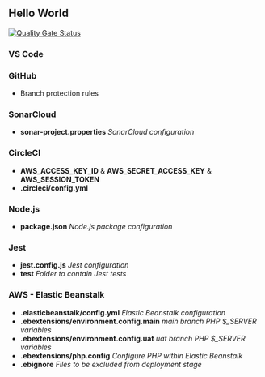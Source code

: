 ## Hello World

[![Quality Gate Status](https://sonarcloud.io/api/project_badges/measure?project=nigelgoss_devops-helloworld&metric=alert_status)](https://sonarcloud.io/dashboard?id=nigelgoss_devops-helloworld)

### VS Code

### GitHub
* Branch protection rules

### SonarCloud
* **sonar-project.properties**  *SonarCloud configuration*

### CircleCI
* **AWS_ACCESS_KEY_ID** & **AWS_SECRET_ACCESS_KEY** & **AWS_SESSION_TOKEN**
* **.circleci/config.yml**

### Node.js
* **package.json** *Node.js package configuration*

### Jest
* **jest.config.js** *Jest configuration*
* **__test__** *Folder to contain Jest tests*

### AWS - Elastic Beanstalk
* **.elasticbeanstalk/config.yml** *Elastic Beanstalk configuration*
* **.ebextensions/environment.config.main** *main branch PHP $_SERVER variables*
* **.ebextensions/environment.config.uat** *uat branch PHP $_SERVER variables*
* **.ebextensions/php.config** *Configure PHP within Elastic Beanstalk*
* **.ebignore** *Files to be excluded from deployment stage*
